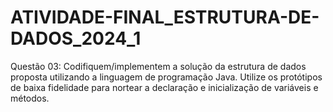 # ATIVIDADE-FINAL_ESTRUTURA-DE-DADOS_2024_1
Questão 03: Codifiquem/implementem a solução da estrutura de dados proposta utilizando a linguagem de programação Java. Utilize os protótipos de baixa fidelidade para nortear a declaração e inicialização de variáveis e métodos.
